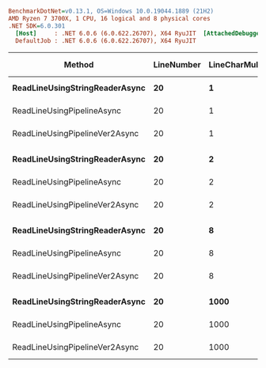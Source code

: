 ``` ini

BenchmarkDotNet=v0.13.1, OS=Windows 10.0.19044.1889 (21H2)
AMD Ryzen 7 3700X, 1 CPU, 16 logical and 8 physical cores
.NET SDK=6.0.301
  [Host]     : .NET 6.0.6 (6.0.622.26707), X64 RyuJIT  [AttachedDebugger]
  DefaultJob : .NET 6.0.6 (6.0.622.26707), X64 RyuJIT


```
|                         Method | LineNumber | LineCharMultiplier |       Mean |     Error |    StdDev | Ratio | RatioSD | Code Size |    Gen 0 |   Gen 1 | Allocated |
|------------------------------- |----------- |------------------- |-----------:|----------:|----------:|------:|--------:|----------:|---------:|--------:|----------:|
| **ReadLineUsingStringReaderAsync** |         **20** |                  **1** |   **1.350 μs** | **0.0170 μs** | **0.0151 μs** |  **1.00** |    **0.00** |      **0 KB** |   **0.7553** |  **0.0076** |      **6 KB** |
|     ReadLineUsingPipelineAsync |         20 |                  1 |   2.724 μs | 0.0297 μs | 0.0278 μs |  2.02 |    0.03 |      0 KB |   0.2327 |       - |      2 KB |
| ReadLineUsingPipelineVer2Async |         20 |                  1 |   1.615 μs | 0.0122 μs | 0.0102 μs |  1.20 |    0.02 |      0 KB |   0.2346 |       - |      2 KB |
|                                |            |                    |            |           |           |       |         |           |          |         |           |
| **ReadLineUsingStringReaderAsync** |         **20** |                  **2** |   **1.675 μs** | **0.0133 μs** | **0.0111 μs** |  **1.00** |    **0.00** |      **0 KB** |   **0.7935** |  **0.0095** |      **6 KB** |
|     ReadLineUsingPipelineAsync |         20 |                  2 |   2.946 μs | 0.0375 μs | 0.0351 μs |  1.76 |    0.03 |      0 KB |   0.2708 |       - |      2 KB |
| ReadLineUsingPipelineVer2Async |         20 |                  2 |   1.587 μs | 0.0280 μs | 0.0262 μs |  0.95 |    0.01 |      0 KB |   0.2728 |       - |      2 KB |
|                                |            |                    |            |           |           |       |         |           |          |         |           |
| **ReadLineUsingStringReaderAsync** |         **20** |                  **8** |   **2.895 μs** | **0.0372 μs** | **0.0348 μs** |  **1.00** |    **0.00** |      **0 KB** |   **1.1177** |  **0.0114** |      **9 KB** |
|     ReadLineUsingPipelineAsync |         20 |                  8 |   3.323 μs | 0.0217 μs | 0.0192 μs |  1.15 |    0.02 |      0 KB |   0.5569 |       - |      5 KB |
| ReadLineUsingPipelineVer2Async |         20 |                  8 |   1.806 μs | 0.0065 μs | 0.0058 μs |  0.62 |    0.01 |      0 KB |   0.5589 |       - |      5 KB |
|                                |            |                    |            |           |           |       |         |           |          |         |           |
| **ReadLineUsingStringReaderAsync** |         **20** |               **1000** | **195.524 μs** | **1.0975 μs** | **1.0266 μs** |  **1.00** |    **0.00** |      **0 KB** | **116.2109** | **15.3809** |    **951 KB** |
|     ReadLineUsingPipelineAsync |         20 |               1000 |  70.807 μs | 0.7413 μs | 0.6934 μs |  0.36 |    0.00 |      0 KB |  48.2178 |  3.4180 |    396 KB |
| ReadLineUsingPipelineVer2Async |         20 |               1000 |  71.442 μs | 0.3785 μs | 0.3540 μs |  0.37 |    0.00 |      0 KB |  48.2178 |  0.1221 |    396 KB |
